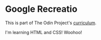 # Google Recreatio

This is part of The Odin Project's [curriculum](http://www.theodinproject.com/web-development-101/html-css). 

I'm learning HTML and CSS! Woohoo! 
